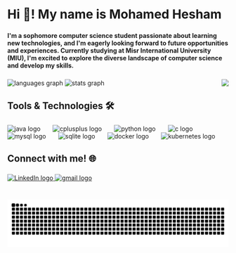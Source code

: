 <h1 align="left">Hi 👋! My name is Mohamed Hesham</h1>

###

<h4 align="left">I'm a sophomore computer science student passionate about learning new technologies, and I'm eagerly looking forward to future opportunities and experiences. Currently studying at Misr International University (MIU), I'm excited to explore the diverse landscape of computer science and develop my skills.</h4>

###

<img align="right" height="150" src="https://github.com/user-attachments/assets/6fb72059-b70e-4bc9-9d43-bf52c82a0945" />


###

<div align="left">
  <img src="https://github-readme-stats.vercel.app/api/top-langs?username=mohamedelziat50&locale=en&hide_title=false&layout=compact&card_width=320&langs_count=6&theme=dracula&hide_border=false" height="150" alt="languages graph"  />
  <img src="https://github-readme-stats.vercel.app/api?username=mohamedelziat50&hide_title=false&hide_rank=false&show_icons=true&include_all_commits=true&count_private=true&disable_animations=false&theme=dracula&locale=en&hide_border=false&custom_title=Github%20Stats" height="150" alt="stats graph"  />
</div>

###

<h2 align="left">Tools & Technologies 🛠️</h2>

###

<div align="left">
  <img src="https://skillicons.dev/icons?i=java" height="55" alt="java logo"  />
  <img width="20" />
  <img src="https://skillicons.dev/icons?i=cpp" height="55" alt="cplusplus logo"  />
  <img width="20" />
  <img src="https://skillicons.dev/icons?i=py" height="55" alt="python logo"  />
  <img width="20" />
  <img src="https://skillicons.dev/icons?i=c" height="55" alt="c logo"  />
  <img width="20" />
  <img src="https://cdn.simpleicons.org/mysql/4479A1" height="55" alt="mysql logo"  />
  <img width="20" />
  <img src="https://skillicons.dev/icons?i=sqlite" height="55" alt="sqlite logo"  />
  <img width="20" />
  <img src="https://skillicons.dev/icons?i=docker" height="55" alt="docker logo"  />
  <img width="20" />
  <img src="https://skillicons.dev/icons?i=kubernetes" height="55" alt="kubernetes logo"  />
</div>

###

<h2 align="left">Connect with me! 🌐</h2>

###

<div align="left">
  <a href="https://www.linkedin.com/in/mohamedelziat50" target="_blank">
  <img src="https://img.shields.io/static/v1?message=LinkedIn&logo=linkedin&label=&color=0077B5&logoColor=white&labelColor=&style=for-the-badge" height="35" alt="LinkedIn logo" />
</a>
  <a href="mailto:mohamedelziat50@gmail.com" target="_blank">
    <img src="https://img.shields.io/static/v1?message=Gmail&logo=gmail&label=&color=D14836&logoColor=white&labelColor=&style=for-the-badge" height="35" alt="gmail logo" />
</a>
</div>

###

<br clear="both">

<img src="https://raw.githubusercontent.com/mohamedelziat50/mohamedelziat50/output/snake.svg" alt="Snake animation" />

###
